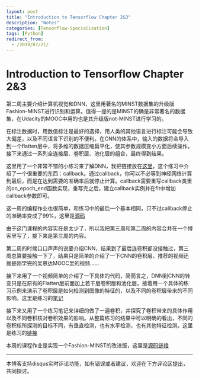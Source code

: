 ```yaml
---
layout: post
title: "Introduction to Tensorflow Chapter 2&3"
description: "Notes"
categories: [Tensorflow-Specialization]
tags: [Python]
redirect_from:
  - /2019/07/21/
---
```


# Introduction to Tensorflow Chapter 2&3  

第二周主要介绍计算机视觉和DNN，这里用著名的MINST数据集的升级版Fashion-MINST进行识别和运算。值得一提的是MINST的确是非常著名的数据集，在Udacity的MOOC中用的也是其升级版not-MINST进行学习的。  

在标注数据时，用数值标注是最好的选择，用人类的其他语言进行标注可能会导致大偏差，以及不同语言下识别的不便利。在CNN的体系中，输入的数据将会导入到一个flatten层中，将多维的数据压缩扁平化，使其参数规模变小方面后续操作。接下来通过一系列全连接层、卷积层、池化层的组合，最终得到结果。  

这里用了一个非常不错的小练习来了解DNN，我把链接放在[这里](https://github.com/JustinYuu/Deeplearning-study/blob/master/Tensorflow%20in%20Practice/Introduction%20to%20Tensorflow/Course_1_Part_4_Lesson_2_Notebook.ipynb)，这个练习中介绍了一个很重要的东西：callback。通过callback，你可以不必等到神经网络计算到最后，而是在达到需要的准确率后就停止计算。callback需要重写callback类里的on_epoch_end函数实现，重写完之后，建立callback实例并在fit中增加callback参数即可。  

这一周的编程作业也很简单，和练习中的最后一个基本相同，只不过callback停止的准确率变成了99%，这里是[源码](https://github.com/JustinYuu/Deeplearning-study/blob/master/Tensorflow%20in%20Practice/Introduction%20to%20Tensorflow/Exercise2_Question.ipynb)  

由于这门课程的内容实在是太少了，所以我把第三周和第二周的内容合并在一个博客里写了，接下来是第三周的内容。  

第二周的时候口口声声的说要介绍CNN，结果到了最后连卷积都没接触过，第三周总算要接触一下了，结果只是简单的介绍了一下CNN的卷积层，推荐的视频还就是刚学完的吴恩达MOOC里的视频……  

接下来用了一个视频简单的介绍了一下具体的代码，简而言之，DNN到CNN的转变只是在原有的Flatten层前面加上若干层卷积层和池化层。接着用一个具体的练习示例来演示了卷积层是如何检测到图像的特征的，以及不同的卷积层带来的不同影响。这里是练习的[笔记](https://github.com/JustinYuu/Deeplearning-study/blob/master/Tensorflow%20in%20Practice/Introduction%20to%20Tensorflow/Course_1_Part_6_Lesson_2_Notebook.ipynb)  

接下来又用了一个练习笔记来详细的做了一遍卷积，并探究了卷积带来的具体作用以及不同卷积核对卷积效果的影响。从整篇练习的结果中可以明确的看出，不同的卷积核所探测的目标不同，有垂直检测，也有水平检测，也有其他特征检测。这里是练习的[链接](https://github.com/JustinYuu/Deeplearning-study/blob/master/Tensorflow%20in%20Practice/Introduction%20to%20Tensorflow/Convolutions_Sidebar.ipynb)  

本周的课程作业是实现一个Fashion-MINST的改进版，这里是[源码链接](https://github.com/JustinYuu/Deeplearning-study/blob/master/Tensorflow%20in%20Practice/Introduction%20to%20Tensorflow/Exercise_3_Question.ipynb)  



---
本博客支持disqus实时评论功能，如有错误或者建议，欢迎在下方评论区提出，共同探讨。  
